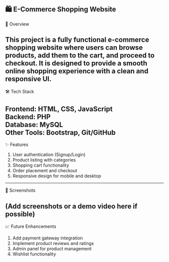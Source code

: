 🛍️ E-Commerce Shopping Website
---
📌 Overview

This project is a fully functional e-commerce shopping website where users can browse products, add them to the cart, and proceed to checkout. It is designed to provide a smooth online shopping experience with a clean and responsive UI.
---
🛠️ Tech Stack

Frontend: HTML, CSS, JavaScript <br>
Backend: PHP <br>
Database: MySQL <br>
Other Tools: Bootstrap, Git/GitHub
---
✨ Features

1. User authentication (Signup/Login)
2. Product listing with categories
3. Shopping cart functionality
4. Order placement and checkout
5. Responsive design for mobile and desktop
---
📸 Screenshots

(Add screenshots or a demo video here if possible)
---
📈 Future Enhancements

1. Add payment gateway integration
2. Implement product reviews and ratings
3. Admin panel for product management
4. Wishlist functionality

